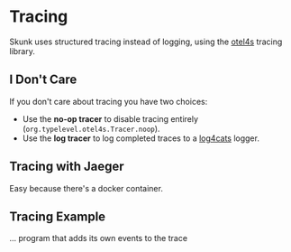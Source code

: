 # Tracing

Skunk uses structured tracing instead of logging, using the [otel4s](https://github.com/typelevel/otel4s) tracing library.

## I Don't Care

If you don't care about tracing you have two choices:

- Use the **no-op tracer** to disable tracing entirely (`org.typelevel.otel4s.Tracer.noop`).
- Use the **log tracer** to log completed traces to a [log4cats](https://typelevel.org/log4cats/) logger.

## Tracing with Jaeger

Easy because there's a docker container.

## Tracing Example

... program that adds its own events to the trace

